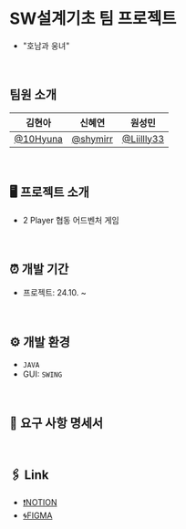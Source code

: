# SW설계기초 팀 프로젝트
- "호남과 웅녀"
<br>

## 팀원 소개
| 김현아|신혜연|원성민|
|-----|----|-----|
| [@10Hyuna](https://github.com/10hyuna) | [@shymirr](https://github.com/shymirr)        | [@Liillly33](https://github.com/Liillly33)    |
<br>

## 🖥 프로젝트 소개
- 2 Player 협동 어드벤처 게임
<br>

## ⏰ 개발 기간
- 프로젝트: 24.10. ~
<br>

## ⚙ 개발 환경
- `JAVA`
- GUI: `SWING`
<br>

## 📌 요구 사항 명세서
<br>

## 🖇 Link
- [❗NOTION](https://www.notion.so/SW-10d5f27e4b5a80279c9ddca372224b9f)
- [🌀FIGMA](https://www.figma.com/design/Y6GipTl4VaLX1pQQSuzcEx/%ED%98%B8%EB%82%A8%EA%B3%BC%EC%9B%85%EB%85%80Draft?node-id=1-6&t=oJXifDSgpd0ZMbJs-1)
<br>